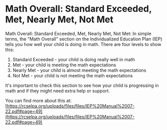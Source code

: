 # Math Overall: Standard Exceeded, Met, Nearly Met, Not Met
Math Overall: Standard Exceeded, Met, Nearly Met, Not Met: In simple terms, the "Math Overall" section on the Individualized Education Plan (IEP) tells you how well your child is doing in math. There are four levels to show this: 
1. Standard Exceeded - your child is doing really well in math
2. Met - your child is meeting the math expectations
3. Nearly Met - your child is almost meeting the math expectations
4. Not Met - your child is not meeting the math expectations

It's important to check this section to see how your child is progressing in math and if they might need extra help or support.

You can find more about this at: [https://rcselpa.org/uploads/files/files/IEP%20Manual%2007-22.pdf#page=49](https://rcselpa.org/uploads/files/files/IEP%20Manual%2007-22.pdf#page=49)
